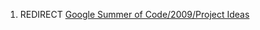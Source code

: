1.  REDIRECT [Google Summer of Code/2009/Project
    Ideas](Google_Summer_of_Code/2009/Project_Ideas.md)
